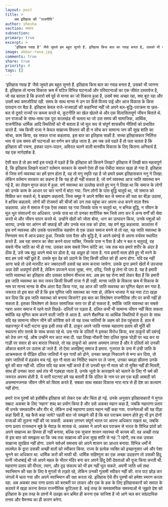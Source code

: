 ```yaml
---
layout: post
title: >
    अब इतिहास की ‘राजनीति’
author: shesha
section: समाज
subsection:
primary: true
excerpt: >
    ‘इतिहास गवाह है’ जैसे जुमले हम बहुत सुनते हैं. इतिहास किस बात का गवाह बनता है, उसको भी जानना है. इतिहास तो मानव विकास क्रम में घटित विभिन्न घटनाओं और परिघटनाओं का एक जीवंत दस्तावेज है, जो यह बताता है कि हजारो वर्ष पूर्व से मानव का जो विकास हुआ है, उसमें क्या अच्छा रहा, क्या बुरा रहा और उसमें क्या ...
image: akbar-rana.jpg
comments: true
share: true
priority: 4
tags: []
---
```


‘इतिहास गवाह है’ जैसे जुमले हम बहुत सुनते हैं. इतिहास किस बात का गवाह बनता है, उसको भी जानना है. इतिहास तो मानव विकास क्रम में घटित विभिन्न घटनाओं और परिघटनाओं का एक जीवंत दस्तावेज है, जो यह बताता है कि हजारो वर्ष पूर्व से मानव का जो विकास हुआ है, उसमें क्या अच्छा रहा, क्या बुरा रहा और उसमें क्या कमजोरियां रही. समय के साथ मानव ने उन पर कैसे विजय पाई और आज विकास के किस पायदान पर बैठा है. इतिहास केवल राजे-राजवाड़ों की कहानियां नहीं जो अपने बल-बुद्धि-पराक्रम या छल-बल से दूसरे राज्यों पर कब्जा करते थे, कूटनीति का खेल खेलते थे और एक विलासितापूर्ण जीवन बिताते थे. उन राजाओं के साथ-साथ एक पूरा कालखंड भी चलता था जो उस समय की सामाजिक, आर्थिक, राजनीतिक धार्मिक आदि स्थितियों को भी बताता है जो मूल रूप से संपूर्ण शासकीय नीतियों को प्रभावित करते हैं. जब किसी राजा ने केवल साम्राज्य विस्तार की ही न सोंच कर सामान्य जन की सुख शांति का सोचा, काम किया, वह सफल राजा कहलाया. इस बात का इतिहास साक्षी है. सच्चा इतिहासकार निर्लिप्त भाव से उस समय की घटनाओं का वर्णन कर छोड़ जाता है. हम जब उसे पढते हैं तो पता चलता है कि इतिहास की रचना, इसका पठन-पाठन, अविरल चलने वाली मानवीय विकास के लिए कितना अनिवार्य है. यह एक मार्गदर्शक है.

ऐसी बात है तो हम क्यों इस पचड़े में पड़ते हैं कि इतिहास को किसने लिखा? इतिहास में लिखी बात महत्वपूर्ण है, कि इतिहास लिखने वाला? वर्तमान सरकार के सामने ऐसा ही एक पेंचीदा सवाल खड़ा हो गया है. इतिहास से जिस वर्ण व्यवस्था का हमें ज्ञान होता है, वह तो मनु स्मृति रहा है जो हमारे प्रथम इतिहासकार मनु ने लिखा. लेकिन वर्तमान सरकार का कहना है कि यह हो ही नहीं सकता है. जो वर्ण व्यवस्था आज जाति व्यवस्था बन गई है, का लेखन मुगल काल में हुआ. वर्ण व्यवस्था का उल्लेख करते हुए मनु ने लिखा था कि समाज के लोगों को उनके काम के आधार पर चार भागों में बांटा गया. जिन लोगों के पास बुद्धि चातुर्य था, जो समाज को शिक्षित कर सकते थे, वे ब्राह्मण कहलाये. जिस समूह ने अपने शक्ति बल से समाज की रक्षा का बीड़ा उठाया, वे क्षत्रिय कहलाये. लोगों की रोजमर्रा की चीजों को उन तक पहुंचा कर अपना धंधा करने वाला वैश्य कहलाया. अंत में समाज में एक ऐसा तबका रह गया जिसके पास न चातुर्य था, न बनिक बुद्धि, न जीवन के मूल भूत संसाधनों पर अधिकार. उनके पास था तो उनका शारीरिक श्रम जिसे लगा कर वे अन्य वर्णों की सेवा करते थे और जीवन यापन करते थे. उन्होंने खेतों को जोता बोया, धान का उत्पादन किया, उनके पशुओं को चराया, उनके घर आंगन की सफाई की और उनके मल तक को ढोया. यह वर्ण शूद्र कहलाया. कालांतर में इस वर्ण व्यवस्था और उसके पारस्परिक सहयोग से एक उन्नत समाज बनने से तो रहा, यह जाति व्यवस्था के निम्नतम रूप में आज प्रकट हुआ. जिसके पास पैसा और बुद्धि है, वे अपने दबंगई से अपना वर्चस्व स्थापित करते हैं. अब रहा समाज का सेवा करने वाला व्यक्ति, जिसके पास न पैसा है और न बल व चतुराई, वह सबसे नीच जाति का भी हो गया. उसका काम सबसे निम्न कोटि का. जब तक मल हमारे शरीर के अंदर है ठीक है, उसे जब शूद्र अपने माथे पर ढोता है, वह अछूत हो जाता है. गाय हमारी माता होते हुए भी मरने के बाद हम उसे नहीं छूते हैं. उसके मृत देह को उठाने के लिए किसी दलित को ही आना होगा. यदि वह नहीं आना चाहे तो उसे मारपीट कर जबरदस्ती उससे यह काम कराया जायेगा. उसके द्वारा हमारे खेतों में उपजाया अन्ना देवी अन्नपूर्णा होती है, लेकिन उपजाने वाला भूखा, नंगा, दरिद्र, जिसे छू लेना भी पाप है. यह है हमारी जाति व्यवस्था का इतिहास और उसका वर्तमान वीभत्स रूप. अब हम यह रोना क्यों लेकर बैठा हैं कि हमारी इस जाति व्यवस्था का रूप जरूर किसी विधर्मी राजा ने ही रखी. मानव जाति के विकास क्रम में विकास के नाम पर मानव मानव के बीच अंतर पैदा किया गया, वह आज की जाति व्यवस्था का घृणित चेहरा बन गया है. जरूरत तो इस बात की है कि इस घृणित जति व्यवस्था का नाश हो, लेकिन भाजपा ने यह नया टंटा खड़ा कर दिया कि इस जाति व्यवस्था को बनाया किसने? इस बात का विश्लेषण राजनीतिक तौर पर कभी नहीं हो सकता है. इसका विश्लेषण तो केवल सामाजिक स्तर पर ही हो सकता है, क्योंकि जाति व्यवस्था का सबसे गहरा असर समाज में रहने वाले पिछड़े- दलितों पर पड़ता है. दलित कभी भी सामान्य जीवन नहीं बिता सकता क्योंकि वह घृणित काम करने वाली जाति से आता है. अपने शैक्षणिक या आर्थिक स्थितियों में सुधार के साथ यदि वह सामान्य जीवन जीने की कोशिश करे तो यह उच्च जातियों के अहम को ठेस पहुंचाता है. हाल में सहारनपुर में घटी घटना कुछ इसी तरह की है. ठाकुर अपने जाति नायक महाराणा प्रताप की मूर्ति की स्थापना शोर सराबे के साथ करवा रहे थे. उस गांव के दलितों ने इसका विरोध किया, बस ठाकुरों की दबंगई को ठेस लग गई. औश्र उन्होंने मार काट मचा दी. पढा लिखा नौकरी पेशा दलित युवक घोड़ी पर चढ कर या गाड़ी पर सवार हो कर बारात निकाले, तो यह ठाकुरों को अपना अपमान लगता है और वे दलितों को उनकी औकात बताने पर उतारू हो जाते हैं. तो ऐसा असहिष्णु समाज है हमारा. गुजरात के उना में उंची जाति के आक्रमकता से पीड़ित दलित जातियों ने मृत गायों को ढोने, उनका चमड़ा निकालने से मना कर दिया, तो दबंग जातियों में हड़कंप मच गई. मृत गौ माता का निर्दिष्ट स्थान पर ले जाना, उनका चमड़ा छीलना उनके बूते की बात नहीं थी. दलित यदि यह काम नहीं करते हैं तो उनकी मृत गौ माता को तो मुक्ति नहीं ही मिलती, साथ ही उनका सारा अर्थ तंत्र भी गड़बड़ा जाता है. उनके जूतो के कारखाने को चलाने के लिए गौ चर्म की जरूरत अवश्य होती है. ये सारी घटनाएं हमे यह बताती है कि दलित के नाम पर हम एक बड़ी आबादी को असम्मानजनक जीवन जीने को विवश करते हैं. सबका साथ सबका विकास नारा मात्र से ही देश का कल्याण नहीं होगा.

हमारे राज पुरुषों को इसीबीच इतिहास को लेकर एक और चिंता हो गई. उनके अनुसार इतिहासकारों ने मुगल सम्राट अकबर के लिए ‘महान’ शब्द का प्रयोग किया है और उसे अकबर महान कहा है, जबकि महाराणा प्रताप भी उनके समकालीन और वीर थे, लेकिन उन्हें महाराणा प्रताप महान नहीं कहा गया. राजनेताओं की यह पीड़ा कहां छिपी है, यह कैसे कहा जाये? पहली बात जो समझने की है कि बल पराक्रम समान होते हुए भी इन दोनों राजाओं की तुलना नहीं की जा सकती. अकबर लगभग संपूर्ण भारत पर अपना अधिकार रखता था, जबकि राणा प्रताप राजस्थान सूबे के मेवाड़ के शासक थे. अकबर ने अपने बल पराक्रम से भारत के विभिन्न प्रांतों को अपने साम्राज्य का हिस्सा ही नहीं बनाया, बल्कि एक सुचारु शासन व्यवस्था भी कायम की. वह अच्छी तरह से इस बात को समझता था कि जब तक साम्राज्य की प्रजा सुख शांति से नहंी रहेगी, तब तक उसका साम्राज्य सुरक्षित नहीं होगा. उसने सर्वधर्म समभाव को अपने शासन का आधार बनाया. विभिन्न धर्मों में तालमेल के द्वारा उसकी अच्छी बातों को स्वीकार किया. राज्य के प्रत्येक व्यक्ति को इच्छानुसार धर्म और पेशा चुनने का अधिकार था. धार्मिक करों की माफी थी. धार्मिक सहिष्णुता का एक अच्छा उदाहरण तो उसकी हिंदू पत्नी जोधाबाई थी जो अपने महल के भीतर मंदिर बना कर अपने हिंदू देवी देवताओं की पूजा किया करती थी. महाराणा प्रताप की वीरता, त्याग, और दृढ संकल्प को भी हम नहीं भूल सकते. अपनी जाति धर्म तथा स्वाभिमान की रक्षा के लिए वे मुगलों से लड़ते रहे, लेकिन उनकी गुलामी स्वीकर नहीं की. राज पाट छोड़ कर जंगलों में चला गया और अपने स्वाभिमान की रक्षा करता रहे. इतिहास ऐसे वीर पुरुषों को हमेशा स्मरण करता रहा. अब अकबर तथा राणा प्रताप को बराबरी पर लाकर और एक के हक के लिए इतिहासकारों को सवाल के कठघरे में खड़ा करना केवल राजनीतिक कूटिलता है. कई तरह के समसामयिक समस्याओं से जूझते देश को इतिहास के इस तरह के प्रश्नों में उलझा कर भ्रमित ही करना एक साजिश है जो आगे चल कर सांप्रदायिक तनाव और वैमनष्य का ही कारण बनेगा.